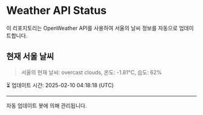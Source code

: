 
# Weather API Status

이 리포지토리는 OpenWeather API를 사용하여 서울의 날씨 정보를 자동으로 업데이트합니다.

## 현재 서울 날씨
> 서울의 현재 날씨: overcast clouds, 온도: -1.81°C, 습도: 62%

⏳ 업데이트 시간: 2025-02-10 04:18:18 (UTC)

---
자동 업데이트 봇에 의해 관리됩니다.
